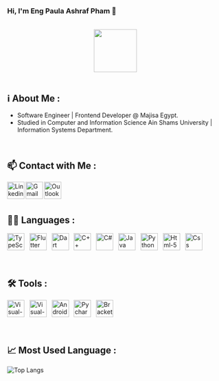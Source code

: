 ### Hi, I'm Eng Paula Ashraf Pham 👋

<!--
**paula-ashraf/Paula-Ashraf** is a ✨ _special_ ✨ repository because its `README.md` (this file) appears on your GitHub profile.

Here are some ideas to get you started:

- 🔭 I’m currently working on ...
- 🌱 I’m currently learning ...
- 👯 I’m looking to collaborate on ...
- 🤔 I’m looking for help with ...
- 💬 Ask me about ...
- 📫 How to reach me: ...
- 😄 Pronouns: ...
- ⚡ Fun fact: ...
-->
<br>

<div id="header" align="center">
  <img src="https://cdn-icons-png.flaticon.com/512/1688/1688451.png" width="100"/>
</div>

<br>
  
## ℹ️ About Me :
- Software Engineer | Frontend Developer @ Majisa Egypt.
- Studied in Computer and Information Science Ain Shams University | Information Systems Department.

<br>

## 📫 Contact with Me :

[<img align="left" alt="Linkedin" width="40" height="40" src="https://img.icons8.com/?size=512&id=13930&format=png" />][linkedin]&nbsp;&nbsp;
[<img align="left" alt="Gmail" width="40" height="40" src="https://img.icons8.com/?size=512&id=P7UIlhbpWzZm&format=png" />][Gmail]&nbsp;&nbsp;
[<img align="left" alt="Outlook" width="40" height="40" src="https://img.icons8.com/?size=512&id=117562&format=png" />][Outlook]&nbsp;&nbsp;

[linkedin]: https://www.linkedin.com/in/paula-a-pham/
[Gmail]: mailto:paula.a.pham@gmail.com
[Outlook]: mailto:paula.a.pham@outlook.com

<br>

## 👨‍💻 Languages :

<img src="[https://img.icons8.com/?size=512&id=7I3BjCqe9rjG&format=png](https://www.flaticon.com/free-icon/typescript_5968381)" title="TypeScript" alt="TypeScript" width="40" height="40"/>&nbsp;&nbsp;
<img src="https://img.icons8.com/?size=512&id=7I3BjCqe9rjG&format=png" title="Flutter" alt="Flutter" width="40" height="40"/>&nbsp;&nbsp;
<img src="https://img.icons8.com/?size=512&id=7AFcZ2zirX6Y&format=png" title="Dart" alt="Dart" width="40" height="40"/>&nbsp;&nbsp;
<img src="https://cdn-icons-png.flaticon.com/512/6132/6132222.png" title="C++" alt="C++" width="40" height="40"/>&nbsp;&nbsp;
<img src="https://img.icons8.com/?size=512&id=55251&format=png" title="C#" alt="C#" width="40" height="40"/>&nbsp;&nbsp;
<img src="https://cdn-icons-png.flaticon.com/512/5968/5968282.png" title="Java" alt="Java" width="40" height="40"/>&nbsp;&nbsp;
<img src="https://cdn-icons-png.flaticon.com/512/5968/5968350.png" title="Python" alt="Python" width="40" height="40"/>&nbsp;&nbsp;
<img src="https://cdn-icons-png.flaticon.com/512/174/174854.png" title="Html-5" alt="Html-5" width="40" height="40"/>&nbsp;&nbsp;
<img src="https://cdn-icons-png.flaticon.com/512/732/732190.png" title="Css" alt="Css" width="40" height="40"/>&nbsp;&nbsp;

<br>
  
## :hammer_and_wrench: Tools :

<img src="https://img.icons8.com/?size=512&id=9OGIyU8hrxW5&format=png" title="Visual-Studio-Code" alt="Visual-Studio-Code" width="40" height="40"/>&nbsp;&nbsp;
<img src="https://upload.wikimedia.org/wikipedia/commons/thumb/5/59/Visual_Studio_Icon_2019.svg/800px-Visual_Studio_Icon_2019.svg.png" title="Visual-Studio" alt="Visual-Studio" width="40" height="40"/>&nbsp;&nbsp;
<img src="https://img.icons8.com/?size=512&id=04OFrkjznvcd&format=png" title="Android-Studio" alt="Android-Studio" width="40" height="40"/>&nbsp;&nbsp;
<img src="https://upload.wikimedia.org/wikipedia/commons/thumb/1/1d/PyCharm_Icon.svg/800px-PyCharm_Icon.svg.png" title="Pycharm" alt="Pycharm" width="40" height="40"/>&nbsp;&nbsp;
<img src="https://upload.wikimedia.org/wikipedia/commons/thumb/4/4c/Brackets_Icon.svg/800px-Brackets_Icon.svg.png" title="Brackets" alt="Brackets" width="40" height="40"/>&nbsp;&nbsp;

<br>

## 📈 Most Used Language :
![Top Langs](https://github-readme-stats.vercel.app/api/top-langs/?username=paula-a-pham&layout=compact&theme=dark)


